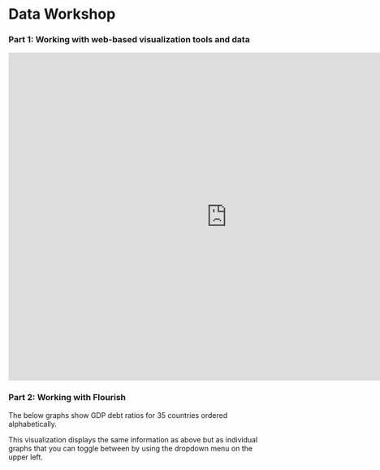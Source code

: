 # Data Workshop

### Part 1: Working with web-based visualization tools and data

<iframe src="https://data.oecd.org/chart/6sE7" width="860" height="645" style="border: 0" mozallowfullscreen="true" webkitallowfullscreen="true" allowfullscreen="true"><a href="https://data.oecd.org/chart/6sE7" target="_blank">OECD Chart: General government debt, Total, % of GDP, 2019</a></iframe>

### Part 2: Working with Flourish
The below graphs show GDP debt ratios for 35 countries ordered alphabetically. 

<div class="flourish-embed flourish-chart" data-src="visualisation/7255025"><script src="https://public.flourish.studio/resources/embed.js"></script></div>

This visualization displays the same information as above but as individual graphs that you can toggle between by using the dropdown menu on the upper left. 

<div class="flourish-embed flourish-chart" data-src="visualisation/7255857"><script src="https://public.flourish.studio/resources/embed.js"></script></div>
